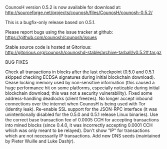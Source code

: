 CounosH version 0.5.2 is now available for download at:
http://sourceforge.net/projects/counosh/files/CounosH/counosh-0.5.2/

This is a bugfix-only release based on 0.5.1.

Please report bugs using the issue tracker at github:
https://github.com/counosh/counosh/issues

Stable source code is hosted at Gitorious:
http://gitorious.org/counosh/counoshd-stable/archive-tarball/v0.5.2#.tar.gz

BUG FIXES

Check all transactions in blocks after the last checkpoint (0.5.0 and 0.5.1 skipped checking ECDSA signatures during initial blockchain download).
Cease locking memory used by non-sensitive information (this caused a huge performance hit on some platforms, especially noticable during initial blockchain download; this was
not a security vulnerability).
Fixed some address-handling deadlocks (client freezes).
No longer accept inbound connections over the internet when CounosH is being used with Tor (identity leak).
Re-enable SSL support for the JSON-RPC interface (it was unintentionally disabled for the 0.5.0 and 0.5.1 release Linux binaries).
Use the correct base transaction fee of 0.0005 CCH for accepting transactions into mined blocks (since 0.4.0, it was incorrectly accepting 0.0001 CCH which was only meant to be relayed).
Don't show "IP" for transactions which are not necessarily IP transactions.
Add new DNS seeds (maintained by Pieter Wuille and Luke Dashjr).
